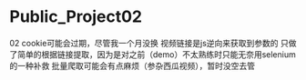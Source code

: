 # Public_Project02
02
cookie可能会过期，尽管我一个月没换
视频链接是js逆向来获取到参数的
只做了简单的根据链接提取，因为是对之前（demo）不太熟练时只能无奈用selenium的一种补救
批量爬取可能会有点麻烦（参杂西瓜视频），暂时没空去管
